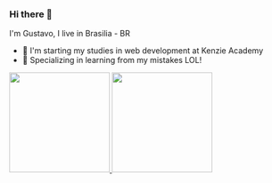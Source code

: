 ### Hi there 👋
I'm Gustavo, I live in Brasilia - BR

- 🌱 I'm starting my studies in web development at Kenzie Academy
- 🏅 Specializing in learning from my mistakes LOL!

<div>
<a href="https://github.com/Gstvo-Oliveira">
<img height ="180em" src="https://github-readme-stats.vercel.app/api?username=Gstvo-Oliveira&?theme=tokyonight"/>
<img height ="180em" src="https://github-readme-stats.vercel.app/api/top-langs/?username=Gstvo-Oliveira&layout=compact&?theme=tokyonight"/>
</div>
